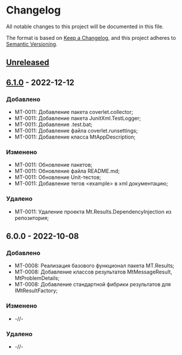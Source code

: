 # Changelog
All notable changes to this project will be documented in this file.

The format is based on [Keep a Changelog](https://keepachangelog.com/en/1.0.0/),
and this project adheres to [Semantic Versioning](https://semver.org/spec/v2.0.0.html).

## [Unreleased]

## [6.1.0] - 2022-12-12
### Добавлено
- MT-0011: Добавление пакета coverlet.collector;
- MT-0011: Добавление пакета JunitXml.TestLogger;
- MT-0011: Добавление .test.bat;
- MT-0011: Добавление файла coverlet.runsettings;
- MT-0011: Добавление класса MtAppDescription;
 
### Изменено
- MT-0011: Обновление пакетов;
- MT-0011: Обновление файла README.md;
- MT-0011: Обновление Unit-тестов;
- MT-0011: Добавление тегов \<example\> в xml документацию;

### Удалено
- MT-0011: Удаление проекта Mt.Results.DependencyInjection из репозитория;

## 6.0.0 - 2022-10-08
### Добавлено
- MT-0008: Реализация базового функционал пакета MT.Results;
- MT-0008: Добавление классов результатов MtMessageResult, MtProblemDetails;
- MT-0008: Добавление стандартной фибрики результатов для IMtResultFactory;

### Изменено
- -//-

### Удалено
- -//-

[Unreleased]: https://github.com/g-aa/mt-results/tree/develop
[6.1.0]: https://github.com/g-aa/mt-results/tree/main